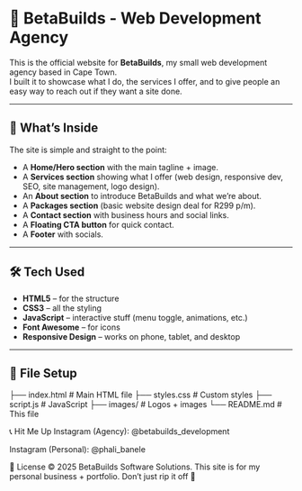 # 🚀 BetaBuilds - Web Development Agency

This is the official website for **BetaBuilds**, my small web development agency based in Cape Town.  
I built it to showcase what I do, the services I offer, and to give people an easy way to reach out if they want a site done.

---

## 📖 What’s Inside

The site is simple and straight to the point:
- A **Home/Hero section** with the main tagline + image.
- A **Services section** showing what I offer (web design, responsive dev, SEO, site management, logo design).
- An **About section** to introduce BetaBuilds and what we’re about.
- A **Packages section** (basic website design deal for R299 p/m).
- A **Contact section** with business hours and social links.
- A **Floating CTA button** for quick contact.
- A **Footer** with socials.

---

## 🛠️ Tech Used

- **HTML5** – for the structure
- **CSS3** – all the styling
- **JavaScript** – interactive stuff (menu toggle, animations, etc.)
- **Font Awesome** – for icons
- **Responsive Design** – works on phone, tablet, and desktop

---

## 📂 File Setup
├── index.html # Main HTML file
├── styles.css # Custom styles
├── script.js # JavaScript
├── images/ # Logos + images
└── README.md # This file


📞 Hit Me Up
Instagram (Agency): @betabuilds_development

Instagram (Personal): @phali_banele

📜 License
© 2025 BetaBuilds Software Solutions.
This site is for my personal business + portfolio. Don’t just rip it off 👀
